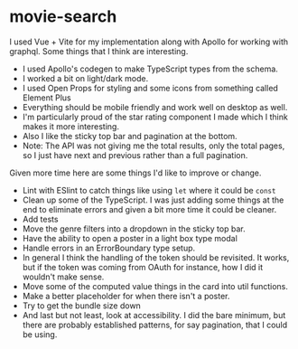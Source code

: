 # movie-search

I used Vue + Vite for my implementation along with Apollo for working with graphql. Some things that I think are interesting.

- I used Apollo's codegen to make TypeScript types from the schema.
- I worked a bit on light/dark mode.
- I used Open Props for styling and some icons from something called Element Plus
- Everything should be mobile friendly and work well on desktop as well.
- I'm particularly proud of the star rating component I made which I think makes it more interesting.
- Also I like the sticky top bar and pagination at the bottom.
- Note: The API was not giving me the total results, only the total pages, so I just have next and previous rather than a full pagination.

Given more time here are some things I'd like to improve or change.

- Lint with ESlint to catch things like using `let` where it could be `const`
- Clean up some of the TypeScript. I was just adding some things at the end to eliminate errors and given a bit more time it could be cleaner.
- Add tests
- Move the genre filters into a dropdown in the sticky top bar.
- Have the ability to open a poster in a light box type modal
- Handle errors in an ErrorBoundary type setup.
- In general I think the handling of the token should be revisited. It works, but if the token was coming from OAuth for instance, how I did it wouldn't make sense.
- Move some of the computed value things in the card into util functions.
- Make a better placeholder for when there isn't a poster.
- Try to get the bundle size down
- And last but not least, look at accessibility. I did the bare minimum, but there are probably established patterns, for say pagination, that I could be using.
